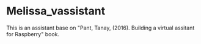 # Melissa_vassistant
This is an assistant base on "Pant, Tanay, (2016). Building a virtual assitant for Raspberry" book.
